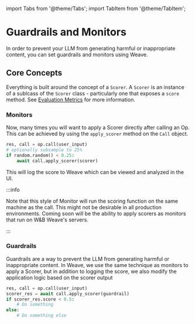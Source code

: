 import Tabs from '@theme/Tabs';
import TabItem from '@theme/TabItem';

# Guardrails and Monitors

In order to prevent your LLM from generating harmful or inappropriate content, you can set guardrails and monitors using Weave.

## Core Concepts

Everything is built around the concept of a `Scorer`. A `Scorer` is an instance of a sublcass of the `Scorer` class - particularly one that exposes a `score` method. See [Evaluation Metrics](./scorers.md) for more information.

### Monitors
Now, many times you will want to apply a Scorer directly after calling an Op. This can be achieved by using the `apply_scorer` method on the `Call` object.

```python
res, call = op.call(user_input)
# optionally subsample to 25%
if random.random() < 0.25:
    await call.apply_scorer(scorer)
```

This will log the score to Weave which can be viewed and analyzed in the UI.

:::info

Note that this style of Monitor will run the scoring function on the same machine as the call. This might not be desirable in all production environments. Coming soon will be the ability to apply scorers as monitors that run on W&B Weave's servers.

:::

### Guardrails

Guardrails are a way to prevent the LLM from generating harmful or inappropriate content. In Weave, we use the same technique as monitors to apply a Scorer, but in addition to logging the score, we also modify the application logic based on the scorer output

```python
res, call = op.call(user_input)
scorer_res = await call.apply_scorer(guardrail)
if scorer_res.score < 0.5:
    # Do something 
else:
    # Do something else
```




